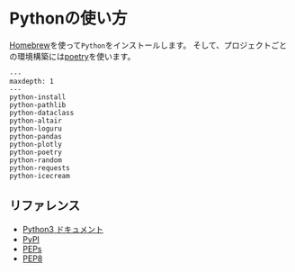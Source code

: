 # Pythonの使い方

[Homebrew](https://brew.sh)を使って``Python``をインストールします。
そして、プロジェクトごとの環境構築には[poetry](https://python-poetry.org/)を使います。

```{toctree}
---
maxdepth: 1
---
python-install
python-pathlib
python-dataclass
python-altair
python-loguru
python-pandas
python-plotly
python-poetry
python-random
python-requests
python-icecream
```

## リファレンス

- [Python3 ドキュメント](https://docs.python.org/ja/3/)
- [PyPI](https://pypi.org/)
- [PEPs](https://peps.python.org/)
- [PEP8](https://peps.python.org/pep-0008/)

